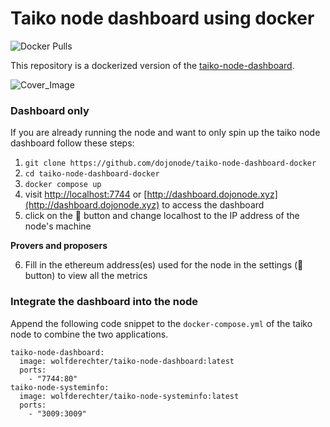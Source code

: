 # Taiko node dashboard using docker
![Docker Pulls](https://img.shields.io/docker/pulls/wolfderechter/taiko-node-dashboard)

This repository is a dockerized version of the [taiko-node-dashboard](https://github.com/dojonode/taiko-node-dashboard).

![Cover_Image](https://github.com/dojonode/taiko-node-dashboard/assets/60930264/8a18073f-848c-421f-9e81-4aae5482737e)

### Dashboard only

If you are already running the node and want to only spin up the taiko node dashboard follow these steps:

1. `git clone https://github.com/dojonode/taiko-node-dashboard-docker`
2. `cd taiko-node-dashboard-docker`
3. `docker compose up`
4. visit [http://localhost:7744](http://localhost:7744) or [http://dashboard.dojonode.xyz](http://dashboard.dojonode.xyz) to access the dashboard
5. click on the 📡 button and change localhost to the IP address of the node's machine

**Provers and proposers**

6. Fill in the ethereum address(es) used for the node in the settings (📡 button) to view all the metrics

### Integrate the dashboard into the node

Append the following code snippet to the `docker-compose.yml` of the taiko node to combine the two applications.

   ```docker-compose
  taiko-node-dashboard:
     image: wolfderechter/taiko-node-dashboard:latest
     ports:
       - "7744:80"
  taiko-node-systeminfo:
     image: wolfderechter/taiko-node-systeminfo:latest
     ports:
       - "3009:3009"
   ```
